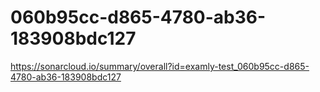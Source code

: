 # 060b95cc-d865-4780-ab36-183908bdc127
https://sonarcloud.io/summary/overall?id=examly-test_060b95cc-d865-4780-ab36-183908bdc127
